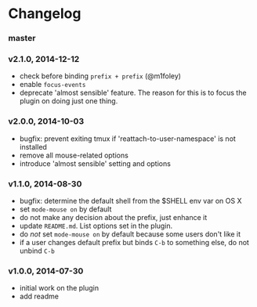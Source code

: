 # Changelog

### master

### v2.1.0, 2014-12-12
- check before binding `prefix + prefix` (@m1foley)
- enable `focus-events`
- deprecate 'almost sensible' feature. The reason for this is to focus the
  plugin on doing just one thing.

### v2.0.0, 2014-10-03
- bugfix: prevent exiting tmux if 'reattach-to-user-namespace' is not installed
- remove all mouse-related options
- introduce 'almost sensible' setting and options

### v1.1.0, 2014-08-30
- bugfix: determine the default shell from the $SHELL env var on OS X
- set `mode-mouse on` by default
- do not make any decision about the prefix, just enhance it
- update `README.md`. List options set in the plugin.
- do *not* set `mode-mouse on` by default because some users don't like it
- if a user changes default prefix but binds `C-b` to something else, do not
  unbind `C-b`

### v1.0.0, 2014-07-30
- initial work on the plugin
- add readme
